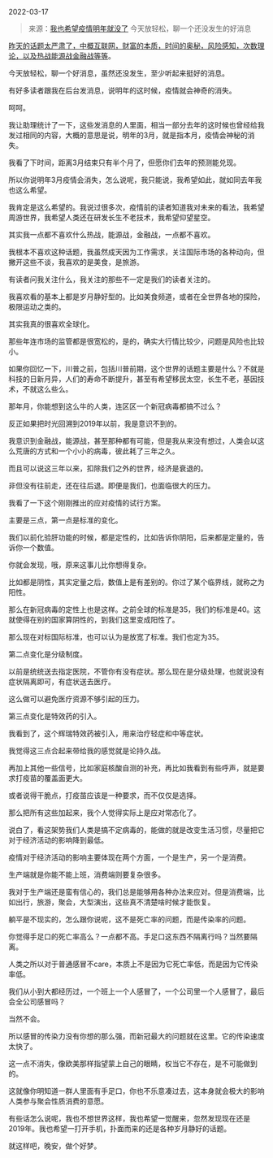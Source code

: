 2022-03-17

> 来源：[我也希望疫情明年就没了](http://mp.weixin.qq.com/s?__biz=MzU3NDc5Nzc0NQ==&mid=2247514543&idx=1&sn=71a20054756a32567ca0e2b6c8cded0c&chksm=fd2e1b71ca599267841e1a75c076d88ab909d607677fbf6e8afb92902588a98a6f181a8f6b4f&scene=27#wechat_redirect)
> 今天放轻松，聊一个还没发生的好消息

[昨天的话题太严肃了，中概互联网，财富的本质，时间的奥秘，风险感知，次数理论，以及热战能源战金融战等等](http://mp.weixin.qq.com/s?__biz=MzU3NDc5Nzc0NQ==&mid=2247514520&idx=1&sn=fae620c5593fbec3d252ac907ab4daf7&chksm=fd2e1b46ca5992506c01de0cecc3d75d5d748cf3ca9103bc222ed020af43bade65d88947222c&scene=21#wechat_redirect)。

  

今天放轻松，聊一个好消息，虽然还没发生，至少听起来挺好的消息。

  

有好多读者跟我在后台发消息，说明年的这时候，疫情就会神奇的消失。

  

呵呵。

  

我让助理统计了一下，这些发消息的人里面，相当一部分去年的这时候也曾经给我发过相同的内容，大概的意思是说，明年的3月，就是指本月，疫情会神秘的消失。  

  

我看了下时间，距离3月结束只有半个月了，但愿你们去年的预测能兑现。  

  

所以你说明年3月疫情会消失，怎么说呢，我只能说，我希望如此，就如同去年我也这么希望。  

  

我肯定是这么希望的。我说过很多次，疫情前的读者知道我对未来的看法，我希望周游世界，我希望人类还在研发长生不老技术，我希望仰望星空。  

  

其实我一点都不喜欢什么热战，能源战，金融战，一点都不喜欢。

  

我根本不喜欢这种话题，我虽然成天因为工作需求，关注国际市场的各种动向，但撇开这些不谈，我喜欢的是美食，是旅游。  

  

有读者问我关注什么，我关注的那些不一定是我们的读者关注的。  

  

我喜欢看的基本上都是岁月静好型的。比如美食频道，或者在全世界各地的探险，极限运动之类的。

  

其实我真的很喜欢全球化。  

  

那些年连市场的监管都是很宽松的，是的，确实大行情比较少，问题是风险也比较小。  

  

如果你回忆一下，川普之前，包括川普前期，这个世界的话题主要是什么？不就是科技的日新月异，人们的寿命不断提升，甚至有希望移民太空，长生不老，基因技术，不就这么些么。  

  

那年月，你能想到这么牛的人类，连区区一个新冠病毒都搞不过么？  

  

反正如果把时光回溯到2019年以前，我是意识不到的。  

  

我意识到金融战，能源战，甚至那种都有可能，但是我从来没有想过，人类会以这么荒唐的方式和一个小小的病毒，彼此耗了三年之久。  

  

而且可以说这三年以来，扣除我们之外的世界，经济是衰退的。  

  

非但没有往前走，还在往后退。即便是我们，也面临很大的压力。

  

我看了一下这个刚刚推出的应对疫情的试行方案。  

  

主要是三点，第一点是标准的变化。  

  

我们以前化验肝功能的时候，都是定性的，比如告诉你阴阳，后来都是定量的，告诉你一个数值。  

  

你就会发现，哦，原来这事儿比你想得复杂。  

  

比如都是阴性，其实定量之后，数值上是有差别的。你过了某个临界线，就称之为阳性。

  

那么在新冠病毒的定性上也是这样。之前全球的标准是35，我们的标准是40。这就使得在别的国家算阴性的，到我们这里变成阳性了。  

  

那么现在对标国际标准，也可以认为是放宽了标准。我们也定为35。

  

第二点变化是分级制度。

  

以前是统统送去指定医院，不管你有没有症状。那么现在是分级处理，也就说没有症状隔离即可，有症状送去医疗。

  

这么做可以避免医疗资源不够引起的压力。

  

第三点变化是特效药的引入。

  

我看到了，这个辉瑞特效药被引入，用来治疗轻症和中等症状。

  

我觉得这三点合起来带给我的感觉就是论持久战。  

  

再加上其他一些信号，比如家庭核酸自测的补充，再比如我看到有些呼声，就是要求打疫苗的覆盖面更大。  

  

或者说得干脆点，打疫苗应该是一种要求，而不仅仅是选择。  

  

那么把所有这些加起来，我个人觉得实际上是应对常态化了。  

  

说白了，看这架势我们人类是搞不定病毒的，能做的就是改变生活习惯，尽量把它对于经济活动的影响降到最低。

  

疫情对于经济活动的影响主要体现在两个方面，一个是生产，另一个是消费。  

  

生产端就是你能不能上班，消费端则要复杂很多。

  

我对于生产端还是蛮有信心的，我们总是能够用各种办法来应对。但是消费端，比如出行，旅游，聚会，大型演出，这些真不清楚啥时候才能恢复。  

  

躺平是不现实的，怎么跟你说呢，这不是死亡率的问题，而是传染率的问题。  

  

你觉得手足口的死亡率高么？一点都不高。手足口这东西不隔离行吗？当然要隔离。  

  

人类之所以对于普通感冒不care，本质上不是因为它死亡率低，而是因为它传染率低。

  

我们从小到大都经历过，一个班上一个人感冒了，一个公司里一个人感冒了，最后会全公司感冒吗？

  

当然不会。

  

所以感冒的传染力没有你想的那么强，而新冠最大的问题就在这里。它的传染速度太快了。  

  

这一点不消失，像欧美那样指望蒙上自己的眼睛，权当它不存在，是不可能做到的。

  

这就像你明知道一群人里面有手足口，你也不乐意凑过去，这本身就会极大的影响人类参与聚会性质消费的意愿。  

  

有些话怎么说呢，我也不想世界这样，我也希望一觉醒来，忽然发现现在还是2019年。我也希望一打开手机，扑面而来的还是各种岁月静好的话题。

  

就这样吧，晚安，做个好梦。

